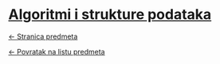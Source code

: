 # [Algoritmi i strukture podataka](https://www.github.com/studosi-fer/ASP)
[<- Stranica predmeta](https://www.fer.unizg.hr/predmet/asp)

[<- Povratak na listu predmeta](https://www.github.com/studosi/FER)